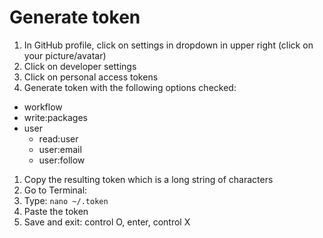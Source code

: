 # Generate token

1. In GitHub profile, click on settings in dropdown in upper right (click on your picture/avatar)
1. Click on developer settings
1. Click on personal access tokens
1. Generate token with the following options checked:
- workflow
- write:packages
- user 
  - read:user
  - user:email
  - user:follow
1. Copy the resulting token which is a long string of characters 
1. Go to Terminal:
1. Type:
`nano ~/.token`
1. Paste the token 
1. Save and exit: control O, enter, control X